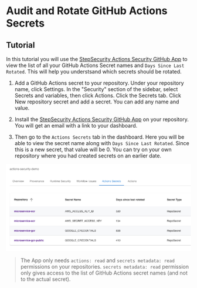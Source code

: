 # Audit and Rotate GitHub Actions Secrets

## Tutorial

In this tutorial you will use the [StepSecurity Actions Security GitHub App](https://github.com/apps/stepsecurity-actions-security) to view the list of all your GitHub Actions Secret names and `Days Since Last Rotated`. This will help you understsand which secrets should be rotated.

1. Add a GitHub Actions secret to your repository. Under your repository name, click Settings. In the "Security" section of the sidebar, select Secrets and variables, then click Actions. Click the Secrets tab. Click New repository secret and add a secret. You can add any name and value.

2. Install the [StepSecurity Actions Security GitHub App](https://github.com/apps/stepsecurity-actions-security) on your repository. You will get an email with a link to your dashboard.

3. Then go to the `Actions Secrets` tab in the dashboard. Here you will be able to view the secret name along with `Days Since Last Rotated`. Since this is a new secret, that value will be 0. You can try on your own repository where you had created secrets on an earlier date.

<img src="../../images/ActionsSecrets.png" alt="Link to security insights" width="800">

> The App only needs `actions: read` and `secrets metadata: read` permissions on your repositories. `secrets metadata: read` permission only gives access to the list of GitHub Actions secret names (and not to the actual secret).
